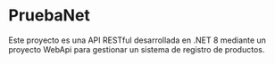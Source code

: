 # PruebaNet
Este proyecto es una API RESTful desarrollada en .NET 8 mediante un proyecto WebApi para gestionar un sistema de registro de productos.
